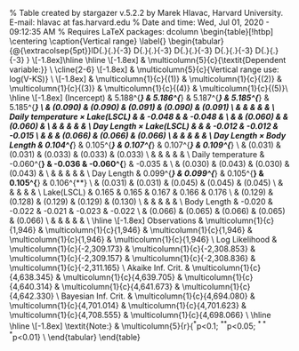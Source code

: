 % Table created by stargazer v.5.2.2 by Marek Hlavac, Harvard University. E-mail: hlavac at fas.harvard.edu
% Date and time: Wed, Jul 01, 2020 - 09:12:35 AM
% Requires LaTeX packages: dcolumn 
\begin{table}[!htbp] \centering 
  \caption{Vertical range} 
  \label{} 
\begin{tabular}{@{\extracolsep{5pt}}lD{.}{.}{-3} D{.}{.}{-3} D{.}{.}{-3} D{.}{.}{-3} D{.}{.}{-3} } 
\\[-1.8ex]\hline 
\hline \\[-1.8ex] 
 & \multicolumn{5}{c}{\textit{Dependent variable:}} \\ 
\cline{2-6} 
\\[-1.8ex] & \multicolumn{5}{c}{Vertical range use: log(V-KS)} \\ 
\\[-1.8ex] & \multicolumn{1}{c}{(1)} & \multicolumn{1}{c}{(2)} & \multicolumn{1}{c}{(3)} & \multicolumn{1}{c}{(4)} & \multicolumn{1}{c}{(5)}\\ 
\hline \\[-1.8ex] 
 (Incercept) & 5.188^{***} & 5.186^{***} & 5.187^{***} & 5.185^{***} & 5.185^{***} \\ 
  & (0.090) & (0.090) & (0.091) & (0.090) & (0.091) \\ 
  & & & & & \\ 
 Daily temperature × Lake(LSCL) &  & -0.048 &  & -0.048 &  \\ 
  &  & (0.060) &  & (0.060) &  \\ 
  & & & & & \\ 
 Day Length × Lake(LSCL) &  &  & -0.012 & -0.012 & -0.015 \\ 
  &  &  & (0.066) & (0.066) & (0.066) \\ 
  & & & & & \\ 
 Day Length × Body Length & 0.104^{***} & 0.105^{***} & 0.107^{***} & 0.107^{***} & 0.109^{***} \\ 
  & (0.031) & (0.031) & (0.033) & (0.033) & (0.033) \\ 
  & & & & & \\ 
 Daily temperature & -0.060^{**} & -0.036 & -0.060^{**} & -0.035 &  \\ 
  & (0.030) & (0.043) & (0.030) & (0.043) &  \\ 
  & & & & & \\ 
 Day Length & 0.099^{***} & 0.099^{***} & 0.105^{**} & 0.105^{**} & 0.106^{**} \\ 
  & (0.031) & (0.031) & (0.045) & (0.045) & (0.045) \\ 
  & & & & & \\ 
 Lake(LSCL) & 0.165 & 0.165 & 0.167 & 0.166 & 0.176 \\ 
  & (0.129) & (0.128) & (0.129) & (0.129) & (0.130) \\ 
  & & & & & \\ 
 Body Length & -0.020 & -0.022 & -0.021 & -0.023 & -0.022 \\ 
  & (0.066) & (0.065) & (0.066) & (0.065) & (0.066) \\ 
  & & & & & \\ 
\hline \\[-1.8ex] 
Observations & \multicolumn{1}{c}{1,946} & \multicolumn{1}{c}{1,946} & \multicolumn{1}{c}{1,946} & \multicolumn{1}{c}{1,946} & \multicolumn{1}{c}{1,946} \\ 
Log Likelihood & \multicolumn{1}{c}{-2,309.173} & \multicolumn{1}{c}{-2,308.853} & \multicolumn{1}{c}{-2,309.157} & \multicolumn{1}{c}{-2,308.836} & \multicolumn{1}{c}{-2,311.165} \\ 
Akaike Inf. Crit. & \multicolumn{1}{c}{4,638.345} & \multicolumn{1}{c}{4,639.705} & \multicolumn{1}{c}{4,640.314} & \multicolumn{1}{c}{4,641.673} & \multicolumn{1}{c}{4,642.330} \\ 
Bayesian Inf. Crit. & \multicolumn{1}{c}{4,694.080} & \multicolumn{1}{c}{4,701.014} & \multicolumn{1}{c}{4,701.623} & \multicolumn{1}{c}{4,708.555} & \multicolumn{1}{c}{4,698.066} \\ 
\hline 
\hline \\[-1.8ex] 
\textit{Note:}  & \multicolumn{5}{r}{$^{*}$p$<$0.1; $^{**}$p$<$0.05; $^{***}$p$<$0.01} \\ 
\end{tabular} 
\end{table} 

